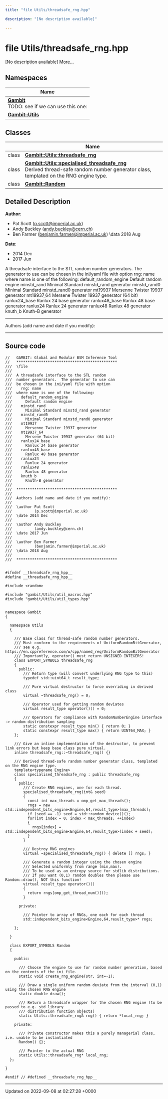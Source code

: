 ```yaml
---
title: "file Utils/threadsafe_rng.hpp"

description: "[No description available]"

---
```


# file Utils/threadsafe_rng.hpp

[No description available] [More...](#detailed-description)

## Namespaces

| Name           |
| -------------- |
| **[Gambit](/documentation/code/namespaces/namespacegambit/)** <br>TODO: see if we can use this one:  |
| **[Gambit::Utils](/documentation/code/namespaces/namespacegambit_1_1utils/)**  |

## Classes

|                | Name           |
| -------------- | -------------- |
| class | **[Gambit::Utils::threadsafe_rng](/documentation/code/classes/classgambit_1_1utils_1_1threadsafe__rng/)**  |
| class | **[Gambit::Utils::specialised_threadsafe_rng](/documentation/code/classes/classgambit_1_1utils_1_1specialised__threadsafe__rng/)** <br>Derived thread-safe random number generator class, templated on the RNG engine type.  |
| class | **[Gambit::Random](/documentation/code/classes/classgambit_1_1random/)**  |

## Detailed Description


**Author**: 

  * Pat Scott ([p.scott@imperial.ac.uk](mailto:p.scott@imperial.ac.uk)) 
  * Andy Buckley ([andy.buckley@cern.ch](mailto:andy.buckley@cern.ch)) 
  * Ben Farmer ([benjamin.farmer@imperial.ac.uk](mailto:benjamin.farmer@imperial.ac.uk)) \data 2018 Aug


**Date**: 

  * 2014 Dec
  * 2017 Jun


A threadsafe interface to the STL random number generators. The generator to use can be chosen in the ini/yaml file with option rng: name where name is one of the following: default_random_engine Default random engine minstd_rand Minimal Standard minstd_rand generator minstd_rand0 Minimal Standard minstd_rand0 generator mt19937 Mersenne Twister 19937 generator mt19937_64 Mersene Twister 19937 generator (64 bit) ranlux24_base Ranlux 24 base generator ranlux48_base Ranlux 48 base generator ranlux24 Ranlux 24 generator ranlux48 Ranlux 48 generator knuth_b Knuth-B generator



------------------

Authors (add name and date if you modify):



------------------




## Source code

```
//   GAMBIT: Global and Modular BSM Inference Tool
//   *********************************************
///  \file
///
///  A threadsafe interface to the STL random
///  number generators.  The generator to use can
///  be chosen in the ini/yaml file with option
///    rng: name
///  where name is one of the following:
///    default_random_engine
///      Default random engine
///    minstd_rand
///      Minimal Standard minstd_rand generator
///    minstd_rand0
///      Minimal Standard minstd_rand0 generator
///    mt19937
///      Mersenne Twister 19937 generator
///    mt19937_64
///      Mersene Twister 19937 generator (64 bit)
///    ranlux24_base
///      Ranlux 24 base generator
///    ranlux48_base
///      Ranlux 48 base generator
///    ranlux24
///      Ranlux 24 generator
///    ranlux48
///      Ranlux 48 generator
///    knuth_b
///      Knuth-B generator
///
///  *********************************************
///
///  Authors (add name and date if you modify):
///
///  \author Pat Scott
///          (p.scott@imperial.ac.uk)
///  \date 2014 Dec
///
///  \author Andy Buckley
///          (andy.buckley@cern.ch)
///  \date 2017 Jun
///
///  \author Ben Farmer
///          (benjamin.farmer@imperial.ac.uk)
///  \data 2018 Aug
///
///  *********************************************


#ifndef __threadsafe_rng_hpp__
#define __threadsafe_rng_hpp__

#include <random>

#include "gambit/Utils/util_macros.hpp"
#include "gambit/Utils/util_types.hpp"


namespace Gambit
{

  namespace Utils
  {

    /// Base class for thread-safe random number generators.
    /// Must conform to the requirements of UniformRandomBitGenerator,
    /// see e.g. https://en.cppreference.com/w/cpp/named_req/UniformRandomBitGenerator
    /// Importantly, operator() must return UNSIGNED INTEGERS!
    class EXPORT_SYMBOLS threadsafe_rng
    {
      public:
        /// Return type (will convert underlying RNG type to this)
        typedef std::uint64_t result_type;

        /// Pure virtual destructor to force overriding in derived class
        virtual ~threadsafe_rng() = 0;

        /// Operator used for getting random deviates
        virtual result_type operator()() = 0;

        /// Operators for compliance with RandomNumberEngine interface -> random distribution sampling
        static constexpr result_type min() { return 0; }
        static constexpr result_type max() { return UINT64_MAX; }
    };

    /// Give an inline implementation of the destructor, to prevent link errors but keep base class pure virtual.
    inline threadsafe_rng::~threadsafe_rng() {}

    /// Derived thread-safe random number generator class, templated on the RNG engine type.
    template<typename Engine>
    class specialised_threadsafe_rng : public threadsafe_rng
    {
      public:
        /// Create RNG engines, one for each thread.
        specialised_threadsafe_rng(int& seed)
        {
          const int max_threads = omp_get_max_threads();
          rngs = new std::independent_bits_engine<Engine,64,result_type>[max_threads];
          if (seed == -1) seed = std::random_device()();
          for(int index = 0; index < max_threads; ++index)
          {
            rngs[index] = std::independent_bits_engine<Engine,64,result_type>(index + seed);
          }
        }

        /// Destroy RNG engines
        virtual ~specialised_threadsafe_rng() { delete [] rngs; }

        /// Generate a random integer using the chosen engine
        /// Selected uniformly from range (min,max).
        /// To be used as an entropy source for stdlib distributions.
        /// If you want (0,1) random doubles then please use Random::draw(), NOT this function!
        virtual result_type operator()()
        { 
          return rngs[omp_get_thread_num()](); 
        }

      private:

        /// Pointer to array of RNGs, one each for each thread
        std::independent_bits_engine<Engine,64,result_type>* rngs;

    };

  }

  class EXPORT_SYMBOLS Random
  {

    public:

      /// Choose the engine to use for random number generation, based on the contents of the ini file.
      static void create_rng_engine(str, int=-1);

      /// Draw a single uniform random deviate from the interval (0,1) using the chosen RNG engine
      static double draw();

      /// Return a threadsafe wrapper for the chosen RNG engine (to be passed to e.g. std library
      /// distribution function objects)
      static Utils::threadsafe_rng& rng() { return *local_rng; }

    private:

      /// Private constructor makes this a purely managerial class, i.e. unable to be instantiated
      Random() {};

      /// Pointer to the actual RNG
      static Utils::threadsafe_rng* local_rng;
  };

}

#endif // #defined __threadsafe_rng_hpp__
```


-------------------------------

Updated on 2022-09-08 at 02:27:28 +0000
